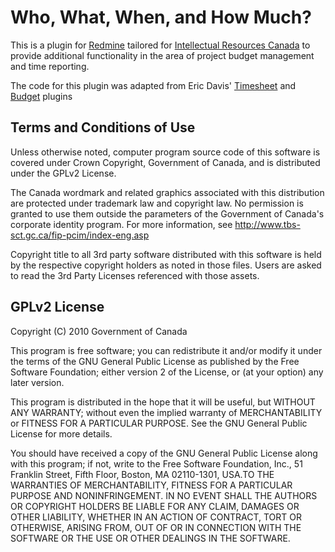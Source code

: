 # Who, What, When, and How Much?

This is a plugin for [Redmine](http://redmine.org/) tailored for [Intellectual Resources Canada](http://tbs-sct.ircan.gc.ca/) to provide additional functionality in the area of project budget management and time reporting.

The code for this plugin was adapted from Eric Davis' [Timesheet](http://github.com/edavis10/redmine-timesheet-plugin/) and [Budget](http://github.com/edavis10/redmine-budget-plugin/) plugins

## Terms and Conditions of Use

Unless otherwise noted, computer program source code of this software is covered under Crown Copyright, Government of Canada, and is distributed under the GPLv2 License.

The Canada wordmark and related graphics associated with this distribution are protected under trademark law and copyright law. No permission is granted to use them outside the parameters of the Government of Canada's corporate identity program. For more information, see http://www.tbs-sct.gc.ca/fip-pcim/index-eng.asp

Copyright title to all 3rd party software distributed with this software is held by the respective copyright holders as noted in those files. Users are asked to read the 3rd Party Licenses referenced with those assets.

## GPLv2 License

Copyright (C) 2010 Government of Canada

This program is free software; you can redistribute it and/or
modify it under the terms of the GNU General Public License
as published by the Free Software Foundation; either version 2
of the License, or (at your option) any later version.

This program is distributed in the hope that it will be useful,
but WITHOUT ANY WARRANTY; without even the implied warranty of
MERCHANTABILITY or FITNESS FOR A PARTICULAR PURPOSE.  See the
GNU General Public License for more details.

You should have received a copy of the GNU General Public License
along with this program; if not, write to the Free Software
Foundation, Inc., 51 Franklin Street, Fifth Floor, Boston, MA  02110-1301, USA.TO THE WARRANTIES OF MERCHANTABILITY, FITNESS FOR A PARTICULAR PURPOSE AND NONINFRINGEMENT. IN NO EVENT SHALL THE AUTHORS OR COPYRIGHT HOLDERS BE LIABLE FOR ANY CLAIM, DAMAGES OR OTHER LIABILITY, WHETHER IN AN ACTION OF CONTRACT, TORT OR OTHERWISE, ARISING FROM, OUT OF OR IN CONNECTION WITH THE SOFTWARE OR THE USE OR OTHER DEALINGS IN THE SOFTWARE.
